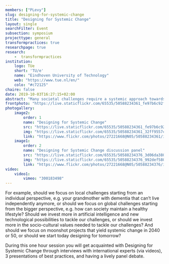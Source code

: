 ```yaml
---
members: ["PLevy"]
slug: designing-for-systemic-change
title: "Designing for Systemic Change"
layout: single
searchFilter: Event
subsection: symposium
projecttype: general
transformpractices: true
researchpage: true
research: 
    -  transformpractices
institution:
    logo: TUe
    short: 'TU/e'
    name: "Eindhoven University of Technology"
    web: "https://www.tue.nl/en/"
    colo: "#c72125"
chaire: false
date: 2019-10-03T16:27:15+02:00
abstract: "Many societal challenges require a systemic approach towards change. An approach where multiple stakeholders together create insight in the challenge at hand, and explore possible directions for systemic change. This session explores the concept of Designing for Systemic Change, including: what is it, how do we approach it, and what are the challenges we face?"
frontphoto: "https://live.staticflickr.com/65535/50588234361_fe97b6c92f.jpg"
photogallery:
    image2:
        order: 1
        name: "Designing for Systemic Change"
        src: "https://live.staticflickr.com/65535/50588234361_fe97b6c92f_q.jpg"
        img: "https://live.staticflickr.com/65535/50588234361_32ff9557cd_o.jpg"
        link: "https://www.flickr.com/photos/27221668@N05/50588234361/in/album-72157716601045922"
    image1:
        order: 2
        name: "Designing for Systemic Change discussion panel"
        src: "https://live.staticflickr.com/65535/50588234376_3d06da380b_q.jpg"
        img: "https://live.staticflickr.com/65535/50588234376_992def5802_o.jpg"
        link: "https://www.flickr.com/photos/27221668@N05/50588234376/in/album-72157716601045922"
video:
    video1:
        vimeo: "300183498"
---
```


For example, should we focus on local challenges starting from an individual perspective, e.g. your grandmother with dementia that can’t live independently anymore, or should we focus on global challenges starting from the bigger perspective, e.g. how can society maintain a healthy lifestyle? Should we invest more in artificial intelligence and new technological possibilities to tackle our challenges, or should we invest more in the socio-cultural values needed to tackle our challenges? And should we focus on moonshot projects that yield systemic change in 2040 or 50, or should we start today designing for tomorrow?

During this one hour session you will get acquainted with Designing for Systemic Change through interviews with international experts (via videos), 3 presentations of best practices, and having a lively panel debate.